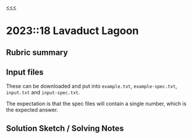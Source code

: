 [<<<](../../README.md)

# 2023::18 Lavaduct Lagoon

## Rubric summary

## Input files

These can be downloaded and put into `example.txt`, `example-spec.txt`, `input.txt` and `input-spec.txt`.

The expectation is that the spec files will contain a single number, which is the expected answer.

## Solution Sketch / Solving Notes


